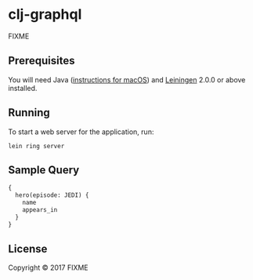 # clj-graphql

FIXME

## Prerequisites

You will need Java ([instructions for macOS](https://medium.com/@sgnl/installing-clojure-on-osx-eb3bf77908c9)) and [Leiningen](https://github.com/technomancy/leiningen) 2.0.0 or above installed.

## Running

To start a web server for the application, run:

    lein ring server
    
## Sample Query

```graphql
{
  hero(episode: JEDI) {
    name
    appears_in
  }
}
```

## License

Copyright © 2017 FIXME
